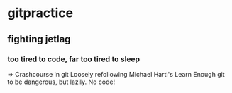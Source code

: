 # gitpractice

## fighting jetlag

### too tired to code, far too tired to sleep

=> Crashcourse in git
Loosely refollowing Michael Hartl's Learn Enough git to be dangerous, but lazily. No code! 
